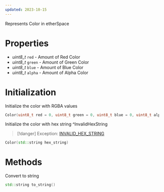 ```yaml
---
updated: 2023-10-15
---
```


Represents Color in etherSpace

# Properties
* *uint8_t* `red` - Amount of Red Color
* *uint8_t* `green` - Amount of Green Color
* *uint8_t* `blue` - Amount of Blue Color
* *uint8_t* `alpha` - Amount of Alpha Color

# Initialization
Initialize the color with RGBA values
```cpp
Color(uint8_t red = 0, uint8_t green = 0, uint8_t blue = 0, uint8_t alpha = 0)
```

Initialize the color with hex string ^InvalidHexString
> [!danger] Exception: [INVALID_HEX_STRING](/Errors##Invalid%20Hex%20String)
```cpp
Color(std::string hex_string)
```

# Methods
Convert to string
```cpp
std::string to_string()
```
